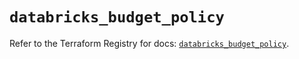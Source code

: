 # `databricks_budget_policy`

Refer to the Terraform Registry for docs: [`databricks_budget_policy`](https://registry.terraform.io/providers/databricks/databricks/1.76.0/docs/resources/budget_policy).
